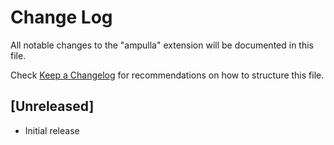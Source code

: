 # Change Log

All notable changes to the "ampulla" extension will be documented in this file.

Check [Keep a Changelog](http://keepachangelog.com/) for recommendations on how to structure this file.

## [Unreleased]

- Initial release
